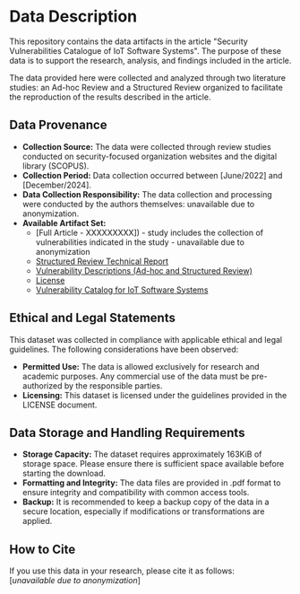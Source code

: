 # Data Description
This repository contains the data artifacts in the article "Security Vulnerabilities Catalogue of IoT Software Systems". The purpose of these data is to support the research, analysis, and findings included in the article.

The data provided here were collected and analyzed through two literature studies: an Ad-hoc Review and a Structured Review organized to facilitate the reproduction of the results described in the article.

## Data Provenance
- **Collection Source:** The data were collected through review studies conducted on security-focused organization websites and the digital library (SCOPUS).
- **Collection Period:** Data collection occurred between [June/2022] and [December/2024].
- **Data Collection Responsibility:** The data collection and processing were conducted by the authors themselves: unavailable due to anonymization.
- **Available Artifact Set:**
  - [Full Article - XXXXXXXXX]) - study includes the collection of vulnerabilities indicated in the study - unavailable due to anonymization
  - [Structured Review Technical Report]()
  - [Vulnerability Descriptions (Ad-hoc and Structured Review)]()
  - [License]()
  - [Vulnerability Catalog for IoT Software Systems]()

## Ethical and Legal Statements
This dataset was collected in compliance with applicable ethical and legal guidelines. The following considerations have been observed:
- **Permitted Use:** The data is allowed exclusively for research and academic purposes. Any commercial use of the data must be pre-authorized by the responsible parties.
- **Licensing:** This dataset is licensed under the guidelines provided in the LICENSE document.

## Data Storage and Handling Requirements
- **Storage Capacity:** The dataset requires approximately 163KiB of storage space. Please ensure there is sufficient space available before starting the download.
- **Formatting and Integrity:** The data files are provided in .pdf format to ensure integrity and compatibility with common access tools.
- **Backup:** It is recommended to keep a backup copy of the data in a secure location, especially if modifications or transformations are applied.

## How to Cite
If you use this data in your research, please cite it as follows:    
[_unavailable due to anonymization_]
